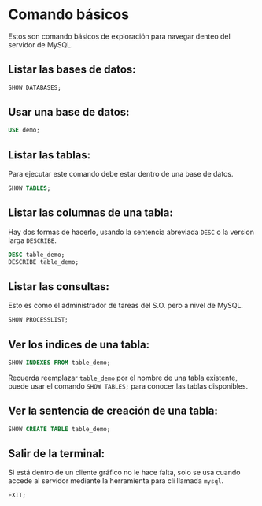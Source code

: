# Comando básicos

Estos son comando básicos de exploración para navegar denteo del servidor de MySQL.

## Listar las bases de datos:

```sql
SHOW DATABASES;
```

## Usar una base de datos:

```sql
USE demo;
```

## Listar las tablas:

Para ejecutar este comando debe estar dentro de una base de datos.

```sql
SHOW TABLES;
```

## Listar las columnas de una tabla:

Hay dos formas de hacerlo, usando la sentencia abreviada `DESC` o la version larga `DESCRIBE`.

```sql
DESC table_demo;
DESCRIBE table_demo;
```

## Listar las consultas:

Esto es como el administrador de tareas del S.O. pero a nivel de MySQL.

```sql
SHOW PROCESSLIST;
```

## Ver los indices de una tabla:

```sql
SHOW INDEXES FROM table_demo;
```

Recuerda reemplazar `table_demo` por el nombre de una tabla existente, puede usar el comando `SHOW TABLES;` para conocer las tablas disponibles.

## Ver la sentencia de creación de una tabla:

```sql
SHOW CREATE TABLE table_demo;
```

## Salir de la terminal:

Si está dentro de un cliente gráfico no le hace falta, solo se usa cuando accede al servidor mediante la herramienta para cli llamada `mysql`.

```sql
EXIT;
```
